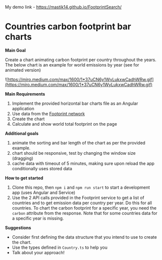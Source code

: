 My demo link - https://mastik14.github.io/FootprintSearch/

# Countries carbon footprint bar charts

**Main Goal**

Create a chart animating carbon footprint per country throughout the years. The below chart is an example for world emissions by year (see for animated version)

![https://miro.medium.com/max/1600/1*37uCN6y1WyLukxwCadhWRw.gif](https://miro.medium.com/max/1600/1*37uCN6y1WyLukxwCadhWRw.gif)

**Main Requirements**

1. Implement the provided horizontal bar charts file as an Angular application
2. Use data from the [Footprint network](https://data.footprintnetwork.org/#/api)
3. Create the chart
4. Calculate and show world total footprint on the page

**Additional goals**

1. animate the sorting and bar length of the chart as per the provided example.
2. chart should be responsive, test by changing the window size (dragging)
3. cache data with timeout of 5 minutes, making sure upon reload the app conditionally uses stored data

**How to get started**

1. Clone this repo, then `npm i` and `npm run start` to start a development app (uses Angular and Service)
2. Use the 2 API calls provided in the Footprint service to get a list of countries and to get emission data per country per year. Do this for all countries. To chart the carbon footprint for a specific year, you need the `carbon` attribute from the response. Note that for some countries data for a specific year is missing.

**Suggestions**

- Consider first defining the data structure that you intend to use to create the chart.
- Use the types defined in `Country.ts` to help you
- Talk about your approach!

